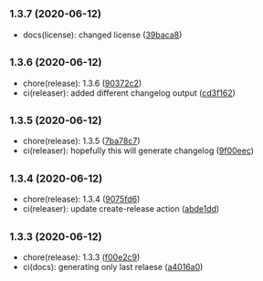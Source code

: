 ## <small>1.3.7 (2020-06-12)</small>

* docs(license): changed license ([39baca8](https://github.com/Kirkhammetz/flaggy/commit/39baca8))



## <small>1.3.6 (2020-06-12)</small>

* chore(release): 1.3.6 ([90372c2](https://github.com/Kirkhammetz/flaggy/commit/90372c2))
* ci(releaser): added different changelog output ([cd3f162](https://github.com/Kirkhammetz/flaggy/commit/cd3f162))



## <small>1.3.5 (2020-06-12)</small>

* chore(release): 1.3.5 ([7ba78c7](https://github.com/Kirkhammetz/flaggy/commit/7ba78c7))
* ci(releaser): hopefully this will generate changelog ([9f00eec](https://github.com/Kirkhammetz/flaggy/commit/9f00eec))



## <small>1.3.4 (2020-06-12)</small>

* chore(release): 1.3.4 ([9075fd6](https://github.com/Kirkhammetz/flaggy/commit/9075fd6))
* ci(releaser): update create-release action ([abde1dd](https://github.com/Kirkhammetz/flaggy/commit/abde1dd))



## <small>1.3.3 (2020-06-12)</small>

* chore(release): 1.3.3 ([f00e2c9](https://github.com/Kirkhammetz/flaggy/commit/f00e2c9))
* ci(docs): generating only last relaese ([a4016a0](https://github.com/Kirkhammetz/flaggy/commit/a4016a0))



